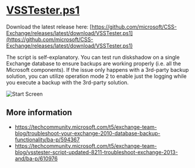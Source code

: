 # [VSSTester.ps1](https://github.com/microsoft/CSS-Exchange/releases/latest/download/VSSTester.ps1)

Download the latest release here: [https://github.com/microsoft/CSS-Exchange/releases/latest/download/VSSTester.ps1](https://github.com/microsoft/CSS-Exchange/releases/latest/download/VSSTester.ps1)

The script is self-explanatory. You can test run diskshadow on a single Exchange database to ensure backups are working properly (i.e. all the Microsoft components). If the issue only happens with a 3rd-party backup solution, you can utilize operation mode 2 to enable just the logging while you execute a backup with the 3rd-party solution.

![Start Screen](/Backups/Images/start_screen.PNG "Start Screen")

## More information
* https://techcommunity.microsoft.com/t5/exchange-team-blog/troubleshoot-your-exchange-2010-database-backup-functionality/ba-p/594367
* https://techcommunity.microsoft.com/t5/exchange-team-blog/vsstester-script-updated-8211-troubleshoot-exchange-2013-and/ba-p/610976
